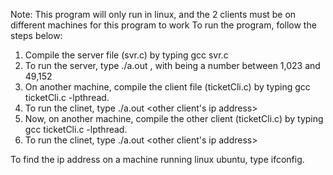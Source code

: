 Note: This program will only run in linux, and the 2 clients must be on different machines for this program to work
To run the program, follow the steps below:

1. Compile the server file (svr.c) by typing gcc svr.c
2. To run the server, type ./a.out <port number>, with <port number> being a number between 1,023 and 49,152
3. On another machine, compile the client file (ticketCli.c) by typing gcc ticketCli.c -lpthread.
4. To run the clinet, type ./a.out <server machine name> <server port> <other client's ip address>
5. Now, on another machine, compile the other client (ticketCli.c) by typing gcc ticketCli.c -lpthread.
6. To run the clinet, type ./a.out <server machine name> <server port> <other client's ip address>

To find the ip address on a machine running linux ubuntu, type ifconfig.  
